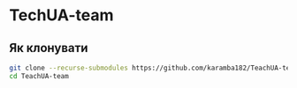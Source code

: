 # TechUA-team


## Як клонувати
```bash
git clone --recurse-submodules https://github.com/karamba182/TeachUA-team.git
cd TeachUA-team
